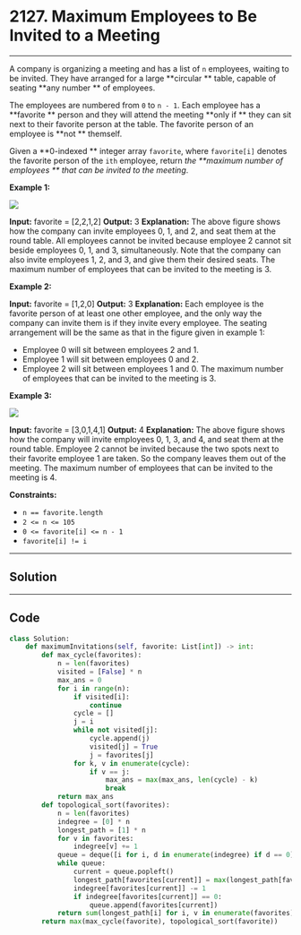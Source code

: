 # 2127. Maximum Employees to Be Invited to a Meeting

---

A company is organizing a meeting and has a list of `n` employees, waiting to be invited. They have arranged for a large **circular ** table, capable of seating **any number ** of employees.

The employees are numbered from `0` to `n - 1`. Each employee has a **favorite ** person and they will attend the meeting **only if ** they can sit next to their favorite person at the table. The favorite person of an employee is **not ** themself.

Given a **0-indexed ** integer array `favorite`, where `favorite[i]` denotes the favorite person of the `ith` employee, return _the **maximum number of employees ** that can be invited to the meeting_.

 

**Example 1:**

![](https://assets.leetcode.com/uploads/2021/12/14/ex1.png)


**Input:** favorite = [2,2,1,2]
**Output:** 3
**Explanation:**
The above figure shows how the company can invite employees 0, 1, and 2, and seat them at the round table.
All employees cannot be invited because employee 2 cannot sit beside employees 0, 1, and 3, simultaneously.
Note that the company can also invite employees 1, 2, and 3, and give them their desired seats.
The maximum number of employees that can be invited to the meeting is 3. 


**Example 2:**


**Input:** favorite = [1,2,0]
**Output:** 3
**Explanation:** 
Each employee is the favorite person of at least one other employee, and the only way the company can invite them is if they invite every employee.
The seating arrangement will be the same as that in the figure given in example 1:
- Employee 0 will sit between employees 2 and 1.
- Employee 1 will sit between employees 0 and 2.
- Employee 2 will sit between employees 1 and 0.
The maximum number of employees that can be invited to the meeting is 3.


**Example 3:**

![](https://assets.leetcode.com/uploads/2021/12/14/ex2.png)


**Input:** favorite = [3,0,1,4,1]
**Output:** 4
**Explanation:**
The above figure shows how the company will invite employees 0, 1, 3, and 4, and seat them at the round table.
Employee 2 cannot be invited because the two spots next to their favorite employee 1 are taken.
So the company leaves them out of the meeting.
The maximum number of employees that can be invited to the meeting is 4.


 

**Constraints:**

  * `n == favorite.length`
  * `2 <= n <= 105`
  * `0 <= favorite[i] <= n - 1`
  * `favorite[i] != i`

---

## Solution



---

## Code
```python
class Solution:
    def maximumInvitations(self, favorite: List[int]) -> int:
        def max_cycle(favorites):
            n = len(favorites)
            visited = [False] * n
            max_ans = 0
            for i in range(n):
                if visited[i]:
                    continue
                cycle = []
                j = i
                while not visited[j]:
                    cycle.append(j)
                    visited[j] = True
                    j = favorites[j]
                for k, v in enumerate(cycle):
                    if v == j:
                        max_ans = max(max_ans, len(cycle) - k)
                        break
            return max_ans
        def topological_sort(favorites):
            n = len(favorites)
            indegree = [0] * n
            longest_path = [1] * n
            for v in favorites:
                indegree[v] += 1
            queue = deque([i for i, d in enumerate(indegree) if d == 0])
            while queue:
                current = queue.popleft()
                longest_path[favorites[current]] = max(longest_path[favorites[current]], longest_path[current] + 1)
                indegree[favorites[current]] -= 1
                if indegree[favorites[current]] == 0:
                    queue.append(favorites[current])
            return sum(longest_path[i] for i, v in enumerate(favorites) if i == favorites[favorites[i]])
        return max(max_cycle(favorite), topological_sort(favorite))
```